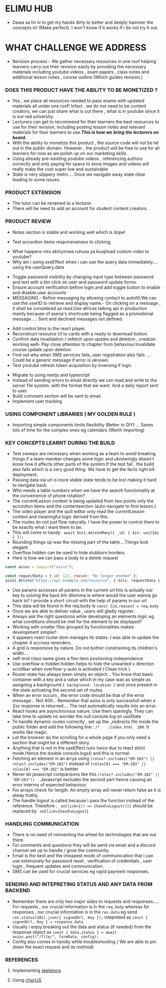 # ELIMU HUB

- Dawa sa hii ni to get my hands dirty to better and deeply hammer the concepts in! (Make perfect). I won't know if it works if i do not try it out.

# WHAT CHALLENGE WE ADDRESS

- Revision process - We gather necessary resources in one roof helping learners carry out their revision easily by providing the necessary materials including youtube videos , exam papers , class notes and additional lesson notes , course outline (Which guides revision.)

### DOES THIS PRODUCT HAVE THE ABILITY TO BE MONETIZED ?

- Yes , we place all resources needed to pass exams with updated materials all under one roof! Infact , we do not need to be content creators, we can just share what is out there , what is in youtube since it is our red university.
- Lecturers can get to recommend for their learners the best resources to use for their revision, including posting lesson notes and relevant materials for their learners to use.**_This is how we bring the lecturers on board._**
- With the ability to monetize this product , the source code will not be let out in the public domain. However , the product will be free to use for all learners for now as we polish up on our marketing skills.
- Using already pre-existing youtube videos , referencing authors correctly and only paying for space to store images and videos will really make the cost super low and sustainable
- State is very slippery mehn.... Once we navigate away state clear leading to some issues.

### PRODUCT EXTENSION

- The tutor can be renamed to a lecturer.
- There will be need to add an account for student content creators.

### PRODUCT REVIEW

- Notes section is stable and working well which is dope!
<!-- STYLING & LOGIC REFINE -->
- Test accordion items responsiveness to clicking.
<!-- INTERESTING QUESTIONS -->

- What happens mtu akinyimwa ruhusa ya kuupload custom video to youtube?
- Why am i using useEffect when i can use the query data immediately.... using the userQuery.data

<!-- RELEASE PREPARATION -->

<!-- CHUNK ONE : AUTHENTICATION CONCENRS -->

- Toggle password visibility by changing input type between password and text with a btn click on user and password update forms.
- Ensure account verification before login and add toggle button to enable and disable user accounts
- MESSAGING - Refine messaging by allowing contact to autofill.We can use the userID to retrieve and display name.- On clicking on a message , it shall be considered as read.Use africas talking api in production mainly because of asena's shortcode being flagged as a promotional message .... Sent and declined messages not defined.

<!-- CHUNK TWO : UI CONCERNS -->

- Add control btns to the react player.
- Reconstruct resource UI to cards with a ready to download button.
- Confirm data invalidation / refetch upon update and deletion , creation working well- Pay close attention to chapter form behaviour.Invalidate course update upon deletion
- Find out why when SMS services fails, user registration also fails .... Could be a generic message if error is uknown.
- Test youtube refresh token acquisition by inversing if logic

<!-- CHUNK 3 : BUILD CONCERNS -->

- Migrate to using nextjs and typescript
- Instead of sending errors to email directly we can read and write to the server file system. with the format that we want. And a daily report sent to user.
- Build comment section will be sent to email.
- Implement user tracking

### USING COMPONENT LIBRARIES ( MY GOLDEN RULE )

- Importing simple components limits flexibility (Better to DIY) ... Saves lots of time for the complex ones eg calendars (Worth importing)

### KEY CONCEPTS LEARNT DURING THE BUILD

- Test sweeps are necessary when working as a team to avoid breaking things if a team member changes some logic and uknowingly doesn't know how it affects other parts of the system.If the test fail , the build also fails which is a very good thing. We have to get the facts right b4 deployment.
- Passing data via url is more stable state tends to be lost making it hard to navigate back.
- Who needs a table numbers when we have the search functionality at the convenience of phone rotation?
- The currentLesson context is being updated from two points only the accordion items and the contentsection (auto-navigate to first lesson.)
- The video player and the quill editor only read the currentLesson context and meaningful logic derived from this.
- The routes do not just flow naturally. I have the power to control them to be exactly what i want them to be.
- This will come in handy ` await Unit.deleteMany({ _id: { $in: unitIds } });`
- Rounding things up was the missing part of the table....Things look elegant.
- Overflow hidden can be used to hide stubborn borders.
- Here is how we can pass a body to a delete request

```js
const axios = require("axios");

const requestData = { id: 123, reason: "No longer needed" };
axios.delete("https://api.example.com/resource", { data: requestData });
```

- Use params accesses all params in the current url this is actually our key to solving the back btn dilemma ie where would the user wanna go back to? I provide a short circuit with the help of params in our url
- This data will be found in the req.body ie `const {id,reason} = req.body`
- Once we are able to deliver value , users will gladly register.
- Always ask the right questions while developing an elements logic eg what conditions should be met for the element to be displayed?
- Working with smaller files grouped by functionalities makes development simpler!
- It appears react router dom manages its states. I was able to update the chapter 4 accross rerenders.
- A grid is responsive by nature. Do not bother constraining its children's width...
- self-end class name gives a flex-item positioning independence.
- Use overflow-x-hidden hidden helps to hide the unwanted x direction scrollbar when overflow-y-auto is activated ( Clean trick )
- Router state has always been simply an object... You know that basic container with a key and a value which in my case was as simple as assigning a background `{ background: location }` and once present in the state activating the second set of routes.
- When an error occurs , the error code should be that of the error message... Not 400... Remember that axios is only successfull when a 2xx response is returned.... The rest automatically results into an error.
- React hooks are asynchronous nature. Use them sparingly. They can take time to update no wonder the null console.log on useState
- To handle dynamic routes correctly , set up the \_redirects file inside the public folder and add the following line : `/*    /index.html  200`. It works like magic.
- Let the browser do the scrolling for a whole page if you only need a section that might be a different story.
- Anything that is not in the useEffect runs twice due to react strict mode.Hence the double console.logs() and this is normal.
- Fetching an element in an arrya using `(roles?.includes("EM-203") || roles?.includes("EM-202")` instead of `(roles[0] === "EM-203" || roles[0] === "EM-202"` is bettter
- Never do javascript comparisons like this `(roles?.includes("EM-202" || "EM-203")) ` . Javascript excludes the second part hence causing an error interms of expected behaviour.
- For arrays check for length. An empty array will never return false as it is alway truthy.
- The handle logout is called because i pass the function instead of the reference. Therefore , ` onClick={() => {handleLogout()}}` should be replaced by ` onClick={handleLogout}`

### HANDLING COMMUNICATION

- There is no need of reinventing the wheel for technologies that are out there.
- For comments and questions they will be send via email and a discord channel set up to handle / grow the community.
- Email is the best and the cheapest mode of communication that i can use extensively for password reset , verification of credentials , user login , frequent updates and communication.
- SMS can be used for crucial services eg rapid payment responses.

### SENDING AND INTEPRETING STATUS AND ANY DATA FROM BACKEND

- Remember there are only two major sides to requests and responses..... For requests , our crucial information is in the `req.body` whereas for responses , our crucial information is in the `res.data` eg send ` res.status(201).json({ signedUrl, Key });` intepreted as `const { signedUrl, Key } = response.data`
- Usually i enjoy breaking out the data and status (if needed) from the response object as
  `const { data,status } = await axios.post("/file/", formData, config);`
- Config also comes in handly while troubleshooting ( We are able to pin down the exact request and its method)

### REFERENCES

1. Implementing [skeletons](https://dev.to/jobpick/how-to-create-a-skeleton-loader-in-tailwindcss-38gh)

2. Using [chartJS](https://react-chartjs-2.js.org/)
